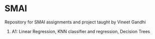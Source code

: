 # SMAI
Repository for SMAI assignments and project taught by Vineet Gandhi
1. A1: Linear Regression, KNN classifier and regression, Decision Trees
